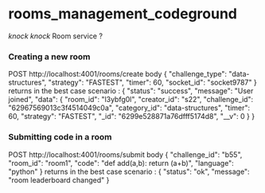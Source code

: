 # rooms_management_codeground
 *knock* *knock* Room service ?
 
### Creating a new room 
POST http://localhost:4001/rooms/create
body 
{
    "challenge_type": "data-structures",
    "strategy": "FASTEST",
    "timer": 60,
    "socket_id": "socket9787"
}
returns in the best case scenario :
{
  "status": "success",
  "message": "User joined",
  "data": {
    "room_id": "l3ybfg0l",
    "creator_id": "s22",
    "challenge_id": "62967569013c3f4514049c0a",
    "category_id": "data-structures",
    "timer": 60,
    "strategy": "FASTEST",
    "_id": "6299e528871a76dfff5174d8",
    "__v": 0
  }
}

### Submitting code in a room
POST http://localhost:4001/rooms/submit
body 
{
    "challenge_id": "b55",
    "room_id": "room1",
    "code": "def add(a,b): return (a+b)",
    "language": "python"
}
returns in the best case scenario :
{
  "status": "ok",
  "message": "room leaderboard changed"
}

### 
